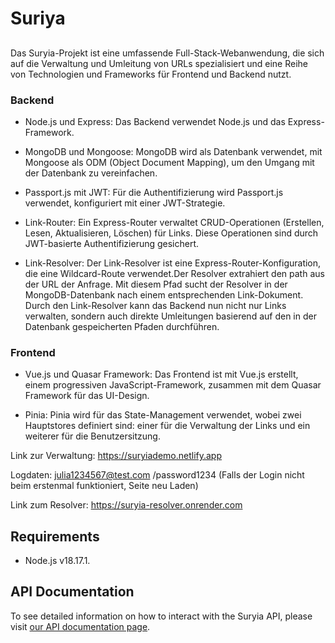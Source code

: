 # Suriya
## 

Das Suryia-Projekt ist eine umfassende Full-Stack-Webanwendung, die sich auf die Verwaltung und Umleitung von URLs spezialisiert und eine Reihe von Technologien und Frameworks für Frontend und Backend nutzt. 

### Backend

- Node.js und Express: Das Backend verwendet Node.js und das Express-Framework.

- MongoDB und Mongoose: MongoDB wird als Datenbank verwendet, mit Mongoose als ODM (Object Document Mapping), um den Umgang mit der Datenbank zu vereinfachen.

- Passport.js mit JWT: Für die Authentifizierung wird Passport.js verwendet, konfiguriert mit einer JWT-Strategie.

- Link-Router: Ein Express-Router verwaltet CRUD-Operationen (Erstellen, Lesen, Aktualisieren, Löschen) für Links. Diese Operationen sind durch JWT-basierte Authentifizierung gesichert.

- Link-Resolver: Der Link-Resolver ist eine Express-Router-Konfiguration, die eine Wildcard-Route verwendet.Der Resolver extrahiert den path aus der URL der Anfrage. Mit diesem Pfad sucht der Resolver in der MongoDB-Datenbank nach einem entsprechenden Link-Dokument. Durch den Link-Resolver kann das Backend nun nicht nur Links verwalten, sondern auch direkte Umleitungen basierend auf den in der Datenbank gespeicherten Pfaden durchführen.

### Frontend

- Vue.js und Quasar Framework: Das Frontend ist mit Vue.js erstellt, einem progressiven JavaScript-Framework, zusammen mit dem Quasar Framework für das UI-Design.

- Pinia: Pinia wird für das State-Management verwendet, wobei zwei Hauptstores definiert sind: einer für die Verwaltung der Links und ein weiterer für die Benutzersitzung.

Link zur Verwaltung: 
https://suryiademo.netlify.app

Logdaten:
julia1234567@test.com /password1234 (Falls der Login nicht beim erstenmal funktioniert, Seite neu Laden)

Link zum Resolver:
https://suryia-resolver.onrender.com

## Requirements

- Node.js v18.17.1.

## API Documentation
To see detailed information on how to interact with the Suryia API, please visit [our API documentation page](https://documenter.getpostman.com/view/29432245/2s9Y5bPg9U).
